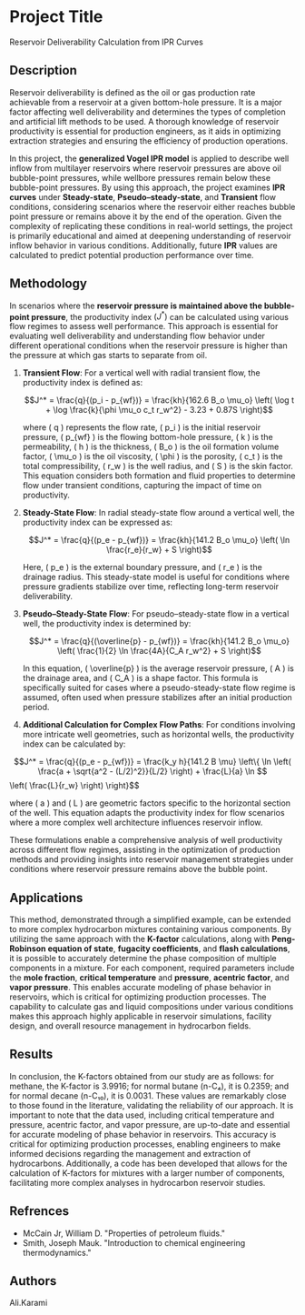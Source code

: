 # Project Title

Reservoir Deliverability Calculation from IPR Curves


## Description


Reservoir deliverability is defined as the oil or gas production rate achievable from a reservoir at a given bottom-hole pressure. It is a major factor affecting well deliverability and determines the types of completion and artificial lift methods to be used. A thorough knowledge of reservoir productivity is essential for production engineers, as it aids in optimizing extraction strategies and ensuring the efficiency of production operations.

In this project, the **generalized Vogel IPR model** is applied to describe well inflow from multilayer reservoirs where reservoir pressures are above oil bubble-point pressures, while wellbore pressures remain below these bubble-point pressures. By using this approach, the project examines **IPR curves** under **Steady-state**, **Pseudo–steady-state**, and **Transient** flow conditions, considering scenarios where the reservoir either reaches bubble point pressure or remains above it by the end of the operation. Given the complexity of replicating these conditions in real-world settings, the project is primarily educational and aimed at deepening understanding of reservoir inflow behavior in various conditions. Additionally, future **IPR** values are calculated to predict potential production performance over time.

## Methodology

In scenarios where the **reservoir pressure is maintained above the bubble-point pressure**, the productivity index $( J^* )$ can be calculated using various flow regimes to assess well performance. This approach is essential for evaluating well deliverability and understanding flow behavior under different operational conditions when the reservoir pressure is higher than the pressure at which gas starts to separate from oil.

1. **Transient Flow**: For a vertical well with radial transient flow, the productivity index is defined as:

   $$J^* = \frac{q}{(p_i - p_{wf})} = \frac{kh}{162.6 B_o \mu_o} \left( \log t + \log \frac{k}{\phi \mu_o c_t r_w^2} - 3.23 + 0.87S \right)$$

   where \( q \) represents the flow rate, \( p_i \) is the initial reservoir pressure, \( p_{wf} \) is the flowing bottom-hole pressure, \( k \) is the permeability, \( h \) is the thickness, \( B_o \) is the oil formation volume factor, \( \mu_o \) is the oil viscosity, \( \phi \) is the porosity, \( c_t \) is the total compressibility, \( r_w \) is the well radius, and \( S \) is the skin factor. This equation considers both formation and fluid properties to determine flow under transient conditions, capturing the impact of time on productivity.

2. **Steady-State Flow**: In radial steady-state flow around a vertical well, the productivity index can be expressed as:

   
   $$J^* = \frac{q}{(p_e - p_{wf})} = \frac{kh}{141.2 B_o \mu_o} \left( \ln \frac{r_e}{r_w} + S \right)$$

   Here, \( p_e \) is the external boundary pressure, and \( r_e \) is the drainage radius. This steady-state model is useful for conditions where pressure gradients stabilize over time, reflecting long-term reservoir deliverability.

3. **Pseudo–Steady-State Flow**: For pseudo–steady-state flow in a vertical well, the productivity index is determined by:

   
   $$J^* = \frac{q}{(\overline{p} - p_{wf})} = \frac{kh}{141.2 B_o \mu_o} \left( \frac{1}{2} \ln \frac{4A}{C_A r_w^2} + S \right)$$

   In this equation, \( \overline{p} \) is the average reservoir pressure, \( A \) is the drainage area, and \( C_A \) is a shape factor. This formula is specifically suited for cases where a pseudo-steady-state flow regime is assumed, often used when pressure stabilizes after an initial production period.

4. **Additional Calculation for Complex Flow Paths**: For conditions involving more intricate well geometries, such as horizontal wells, the productivity index can be calculated by:

   
$$J^* = \frac{q}{(p_e - p_{wf})} = \frac{k_y h}{141.2 B \mu} \left\{ \ln \left( \frac{a + \sqrt{a^2 - (L/2)^2}}{L/2} \right) + \frac{L}{a} \ln $$\left( \frac{L}{r_w} \right) \right\}$$

   where \( a \) and \( L \) are geometric factors specific to the horizontal section of the well. This equation adapts the productivity index for flow scenarios where a more complex well architecture influences reservoir inflow.

These formulations enable a comprehensive analysis of well productivity across different flow regimes, assisting in the optimization of production methods and providing insights into reservoir management strategies under conditions where reservoir pressure remains above the bubble point.


## Applications


This method, demonstrated through a simplified example, can be extended to more complex hydrocarbon mixtures containing various components. By utilizing the same approach with the **K-factor** calculations, along with **Peng-Robinson equation of state**, **fugacity coefficients**, and **flash calculations**, it is possible to accurately determine the phase composition of multiple components in a mixture. For each component, required parameters include the **mole fraction**, **critical temperature** and **pressure**, **acentric factor**, and **vapor pressure**. This enables accurate modeling of phase behavior in reservoirs, which is critical for optimizing production processes. The capability to calculate gas and liquid compositions under various conditions makes this approach highly applicable in reservoir simulations, facility design, and overall resource management in hydrocarbon fields.



## Results

In conclusion, the K-factors obtained from our study are as follows: for methane, the K-factor is 3.9916; for normal butane (n-C₄), it is 0.2359; and for normal decane (n-C₁₀), it is 0.0031. These values are remarkably close to those found in the literature, validating the reliability of our approach. It is important to note that the data used, including critical temperature and pressure, acentric factor, and vapor pressure, are up-to-date and essential for accurate modeling of phase behavior in reservoirs. This accuracy is critical for optimizing production processes, enabling engineers to make informed decisions regarding the management and extraction of hydrocarbons. Additionally, a code has been developed that allows for the calculation of K-factors for mixtures with a larger number of components, facilitating more complex analyses in hydrocarbon reservoir studies.

## Refrences
* McCain Jr, William D. "Properties of petroleum fluids."
* Smith, Joseph Mauk. "Introduction to chemical engineering thermodynamics."



## Authors

Ali.Karami



